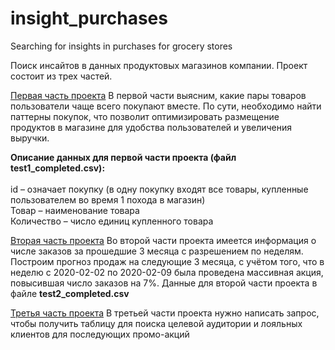 # insight_purchases
Searching for insights in purchases for grocery stores

Поиск инсайтов в данных продуктовых магазинов компании. Проект состоит из трех частей.

[Первая часть проекта](https://nbviewer.jupyter.org/github/kandydaria/insight_purchases/blob/main/Project_1.ipynb)
В первой части выясним, какие пары товаров пользователи чаще всего покупают вместе. По сути, необходимо найти паттерны покупок, что позволит оптимизировать размещение продуктов в магазине для удобства пользователей и увеличения выручки.

**Описание данных для первой части проекта (файл test1_completed.csv):** <br><br>
id – означает покупку (в одну покупку входят все товары, купленные пользователем во время 1 похода в магазин)<br>
Товар – наименование товара<br>
Количество – число единиц купленного товара<br>

[Вторая часть проекта](https://nbviewer.jupyter.org/github/kandydaria/insight_purchases/blob/main/Project_2.ipynb)
Во второй части проекта имеется информация о числе заказов за прошедшие 3 месяца с разрешением по неделям. Построим прогноз продаж на следующие 3 месяца, с учётом того, что в неделю с 2020-02-02 по 2020-02-09 была проведена массивная акция, повысившая число заказов на 7%. 
Данные для второй части проекта в файле **test2_completed.csv**

[Третья часть проекта](https://nbviewer.jupyter.org/github/kandydaria/insight_purchases/blob/main/Project_3.ipynb)
В третьей части проекта нужно написать запрос, чтобы получить таблицу для поиска целевой аудитории и лояльных клиентов для последующих промо-акций
